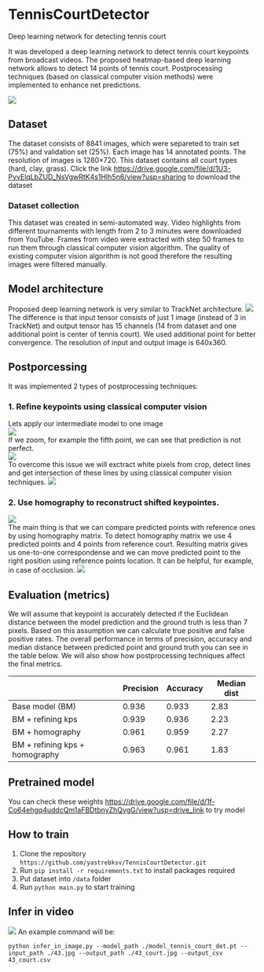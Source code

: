 # TennisCourtDetector
Deep learning network for detecting tennis court

It was developed a deep learning network to detect tennis court keypoints from broadcast videos. The proposed heatmap-based deep learning
network allows to detect 14 points of tennis court. Postprocessing techniques (based on classical computer vision methods) were implemented to enhance 
net predictions.

![](imgs/dataset_example.png)

## Dataset
The dataset consists of 8841 images, which were separeted to train set (75%) and validation set (25%). Each image has 14 annotated points. 
The resolution of images is 1280×720. This dataset contains all court types (hard, clay, grass). Click the link 
https://drive.google.com/file/d/1U3-PyvElqLbZUD_NsVgwRtK4s1HIh5n6/view?usp=sharing to download the dataset

### Dataset collection
This dataset was created in semi-automated way. Video highlights from different tournaments with length from 2 to 3 minutes were downloaded from YouTube. 
Frames from video were extracted with step 50 frames to run them through classical computer vision algorithm. The quality of existing computer vision 
algorithm is not good therefore the resulting images were filtered manually.    

## Model architecture
Proposed deep learning network is very similar to TrackNet architecture. 
![](imgs/tracknet_arch.png) 
<br> The difference is that input tensor consists of just 1 image (instead of 3 in TrackNet) and output tensor has 15 channels (14 from dataset and one additional
point is center of tennis court). We used additional point for better convergence. The resolution of input and output image is 640x360.

## Postporcessing
It was implemented 2 types of postprocessing techniques:
### 1. Refine keypoints using classical computer vision
Lets apply our intermediate model to one image <br>
![](imgs/net_prediction.png) <br>
If we zoom, for example the fifth point, we can see that prediction is not perfect. <br>
![](imgs/crop_example.png)  <br>
To overcome this issue we will exctract white pixels from crop, detect lines and get intersection of these lines by using classical computer vision techniques. 
![](imgs/kps_refine.png)
### 2. Use homography to reconstruct shifted keypointes.
![](imgs/homography.png) <br>
The main thing is that we can compare predicted points with reference ones by using homography matrix. To detect homography matrix we use 4 predicted points
and 4 points from reference court. Resulting matrix gives us one-to-one correspondense and we can move predicted point to the right position using reference
points location. It can be helpful, for example, in case of occlusion.
![](imgs/homography_example.png) <br>

## Evaluation (metrics)
We will assume that keypoint is accurately detected if the Euclidean distance between the model prediction and the ground truth is less than 7 pixels.
Based on this assumption we can calculate true positive and false positive rates. The overall performance in terms of precision, accuracy and median 
distance between predicted point and ground truth you can see in the table below. We will also show how postprocessing techniques affect 
the final metrics.

|                                | Precision | Accuracy | Median dist |
| -----------                    | --------- | -------  |  ------     | 
| Base model (BM)                | 0.936     | 0.933    | 2.83        |
| BM + refining kps              | 0.939     | 0.936    | 2.23        |
| BM + homography                | 0.961     | 0.959    | 2.27        |  
| BM + refining kps + homography | 0.963     | 0.961    | 1.83        | 

## Pretrained model
You can check these weights https://drive.google.com/file/d/1f-Co64ehgq4uddcQm1aFBDtbnyZhQvgG/view?usp=drive_link to try model

## How to train
1. Clone the repository `https://github.com/yastrebksv/TennisCourtDetector.git`
2. Run `pip install -r requirements.txt` to install packages required
3. Put dataset into `/data` folder
4. Run `python main.py` to start training

## Infer in video 
![](imgs/video_infer.gif) 
An example command will be:
```
python infer_in_image.py --model_path ./model_tennis_court_det.pt --input_path ./43.jpg --output_path ./43_court.jpg --output_csv 43_court.csv
```
